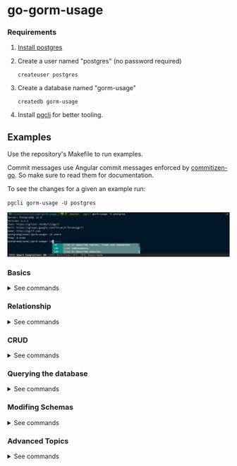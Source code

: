 # go-gorm-usage

### Requirements

1. [Install postgres](https://www.postgresql.org/download/)
2. Create a user named "postgres" (no password required)

   ```
   createuser postgres
   ```

3. Create a database named "gorm-usage"

   ```
   createdb gorm-usage
   ```

4. Install [pgcli](https://www.pgcli.com/) for better tooling.

## Examples

Use the repository's Makefile to run examples.

Commit messages use Angular commit messages enforced by [commitizen-go](https://github.com/lintingzhen/commitizen-go). So make sure to read them for documentation.

To see the changes for a given an example run:

`pgcli gorm-usage -U postgres`

![pgcli screenshot](./docs/pgcli.png)

### Basics

<details>
  <summary>See commands</summary>

```makefile
make connection # connect to database
make table # create database table
make model # create gorm.Model
make record # create database record
make fields # create table fields with specified type and size
make increment # create auto incrementing field
make transient # create temporary field
make query # query "first" or "last" name (e.g., make query query=last)
make update # perform record update
make delete # delete record
make unique # create unique field
make index # create unique index
make required # disable null fields
make default # provide default field value
make primary # create primary key
make rename_column # rename column
make embedding # embedd child objects
make index_call # call index and remove index functions
```

<img src="./docs/tags.png" height=300/>

</details>

### Relationship

<details>
  <summary>See commands</summary>

```makefile
make one_to_one # make a one to one relationship
make foreign_key # make foreign key constraint and cascade the record on delete/update
make one_to_many # make a one to many relationship
make many_to_many # make a many to many relationship
make polymorphic # make polymorphic relationship
```

Gorm also allows you to make assiociations bewteen tables using
the association accessor methods, meaning you aren't limited to
just using gorms conventions or struct tags.

[See Associations](https://gorm.io/docs/associations.html)

<img src="./docs/assoc.png" height=300/>

</details>

### CRUD

<details>
  <summary>See commands</summary>

```makefile
make create_task
make update_task
make update_columns
make batch_update
make delete_task
make transactions
```

</details>

### Querying the database

<details>
  <summary>See commands</summary>

```makefile
make find
make where_clauses
make eager_loading
make limits_orderby_offset
make subsets
make attribute_assignments
make joins
make rows
make grouping
make raw_sql
```

</details>

### Modifing Schemas

<details>
  <summary>See commands</summary>

```makefile
make add_column
make add_index
make drop_column
make modify_column
make remove_entity
```

</details>

### Advanced Topics

<details>
  <summary>See commands</summary>

```
make callbacks
make scopes
make logging
```

</details>
